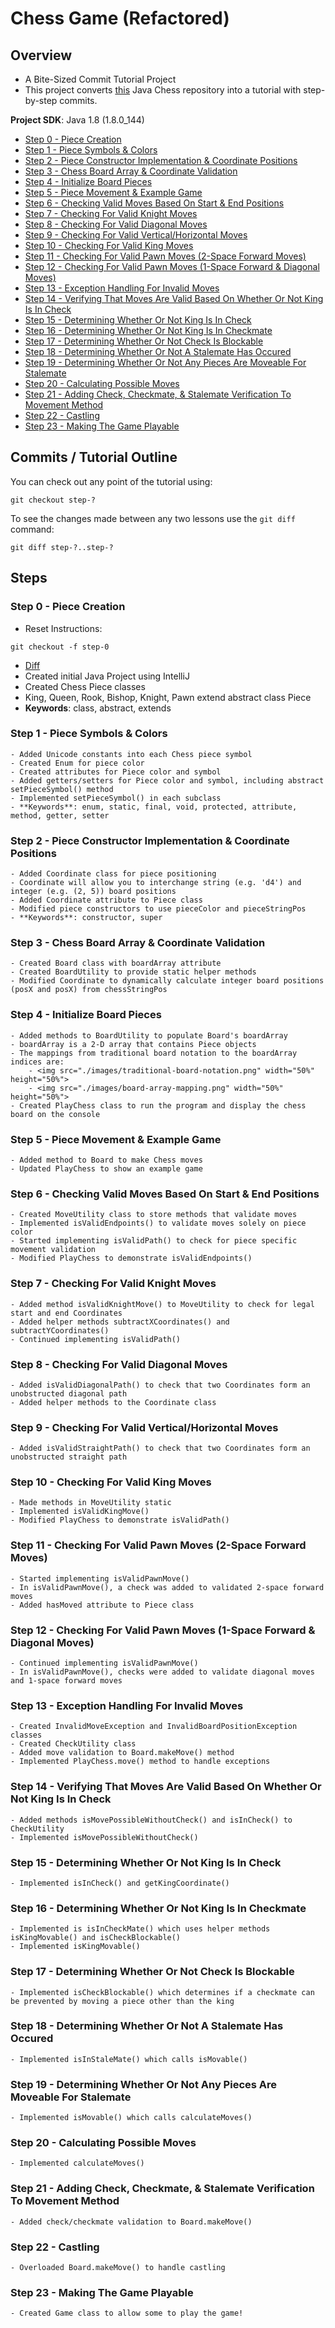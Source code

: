 # Chess Game (Refactored)

## Overview
- A Bite-Sized Commit Tutorial Project
- This project converts [this][original-chess-game-repo] Java Chess repository into a tutorial with step-by-step commits.

**Project SDK**: Java 1.8 (1.8.0_144)

- [Step 0 - Piece Creation](#step-0)
- [Step 1 - Piece Symbols & Colors](#step-1)
- [Step 2 - Piece Constructor Implementation & Coordinate Positions](#step-2)
- [Step 3 - Chess Board Array & Coordinate Validation](#step-3)
- [Step 4 - Initialize Board Pieces](#step-4)
- [Step 5 - Piece Movement & Example Game](#step-5)
- [Step 6 - Checking Valid Moves Based On Start & End Positions](#step-6)
- [Step 7 - Checking For Valid Knight Moves](#step-7)
- [Step 8 - Checking For Valid Diagonal Moves](#step-8)
- [Step 9 - Checking For Valid Vertical/Horizontal Moves](#step-9)
- [Step 10 - Checking For Valid King Moves](#step-10)
- [Step 11 - Checking For Valid Pawn Moves (2-Space Forward Moves)](#step-11)
- [Step 12 - Checking For Valid Pawn Moves (1-Space Forward & Diagonal Moves)](#step-12)
- [Step 13 - Exception Handling For Invalid Moves](#step-13)
- [Step 14 - Verifying That Moves Are Valid Based On Whether Or Not King Is In Check](#step-14)
- [Step 15 - Determining Whether Or Not King Is In Check](#step-15)
- [Step 16 - Determining Whether Or Not King Is In Checkmate](#step-16)
- [Step 17 - Determining Whether Or Not Check Is Blockable](#step-17)
- [Step 18 - Determining Whether Or Not A Stalemate Has Occured](#step-18)
- [Step 19 - Determining Whether Or Not Any Pieces Are Moveable For Stalemate](#step-19)
- [Step 20 - Calculating Possible Moves](#step-20)
- [Step 21 - Adding Check, Checkmate, & Stalemate Verification To Movement Method](#step-21)
- [Step 22 - Castling](#step-22)
- [Step 23 - Making The Game Playable](#step-23)

## Commits / Tutorial Outline

You can check out any point of the tutorial using:

```
git checkout step-?
```

To see the changes made between any two lessons use the `git diff` command:

```
git diff step-?..step-?

```

## Steps

### Step 0 - Piece Creation
- Reset Instructions:
```
git checkout -f step-0
```
- [Diff][diff-0]
- Created initial Java Project using IntelliJ
- Created Chess Piece classes
- King, Queen, Rook, Bishop, Knight, Pawn extend abstract class Piece
- **Keywords**: class, abstract, extends

### Step 1 - Piece Symbols & Colors
    - Added Unicode constants into each Chess piece symbol
    - Created Enum for piece color
    - Created attributes for Piece color and symbol
    - Added getters/setters for Piece color and symbol, including abstract setPieceSymbol() method
    - Implemented setPieceSymbol() in each subclass
    - **Keywords**: enum, static, final, void, protected, attribute, method, getter, setter

### Step 2 - Piece Constructor Implementation & Coordinate Positions
    - Added Coordinate class for piece positioning
    - Coordinate will allow you to interchange string (e.g. 'd4') and integer (e.g. (2, 5)) board positions
    - Added Coordinate attribute to Piece class
    - Modified piece constructors to use pieceColor and pieceStringPos
    - **Keywords**: constructor, super

### Step 3 - Chess Board Array & Coordinate Validation
    - Created Board class with boardArray attribute
    - Created BoardUtility to provide static helper methods
    - Modified Coordinate to dynamically calculate integer board positions (posX and posX) from chessStringPos

### Step 4 - Initialize Board Pieces
    - Added methods to BoardUtility to populate Board's boardArray
    - boardArray is a 2-D array that contains Piece objects
    - The mappings from traditional board notation to the boardArray indices are:
        - <img src="./images/traditional-board-notation.png" width="50%" height="50%">
        - <img src="./images/board-array-mapping.png" width="50%" height="50%">
    - Created PlayChess class to run the program and display the chess board on the console

### Step 5 - Piece Movement & Example Game
    - Added method to Board to make Chess moves
    - Updated PlayChess to show an example game

### Step 6 - Checking Valid Moves Based On Start & End Positions
    - Created MoveUtility class to store methods that validate moves
    - Implemented isValidEndpoints() to validate moves solely on piece color
    - Started implementing isValidPath() to check for piece specific movement validation
    - Modified PlayChess to demonstrate isValidEndpoints()

### Step 7 - Checking For Valid Knight Moves
    - Added method isValidKnightMove() to MoveUtility to check for legal start and end Coordinates
    - Added helper methods subtractXCoordinates() and subtractYCoordinates()
    - Continued implementing isValidPath()

### Step 8 - Checking For Valid Diagonal Moves
    - Added isValidDiagonalPath() to check that two Coordinates form an unobstructed diagonal path
    - Added helper methods to the Coordinate class

### Step 9 - Checking For Valid Vertical/Horizontal Moves
    - Added isValidStraightPath() to check that two Coordinates form an unobstructed straight path

### Step 10 - Checking For Valid King Moves
    - Made methods in MoveUtility static
    - Implemented isValidKingMove()
    - Modified PlayChess to demonstrate isValidPath()

### Step 11 - Checking For Valid Pawn Moves (2-Space Forward Moves)
    - Started implementing isValidPawnMove()
    - In isValidPawnMove(), a check was added to validated 2-space forward moves
    - Added hasMoved attribute to Piece class

### Step 12 - Checking For Valid Pawn Moves (1-Space Forward & Diagonal Moves)
    - Continued implementing isValidPawnMove()
    - In isValidPawnMove(), checks were added to validate diagonal moves and 1-space forward moves

### Step 13 - Exception Handling For Invalid Moves
    - Created InvalidMoveException and InvalidBoardPositionException classes
    - Created CheckUtility class
    - Added move validation to Board.makeMove() method
    - Implemented PlayChess.move() method to handle exceptions

### Step 14 - Verifying That Moves Are Valid Based On Whether Or Not King Is In Check
    - Added methods isMovePossibleWithoutCheck() and isInCheck() to CheckUtility
    - Implemented isMovePossibleWithoutCheck()

### Step 15 - Determining Whether Or Not King Is In Check
    - Implemented isInCheck() and getKingCoordinate()

### Step 16 - Determining Whether Or Not King Is In Checkmate
    - Implemented is isInCheckMate() which uses helper methods isKingMovable() and isCheckBlockable()
    - Implemented isKingMovable()

### Step 17 - Determining Whether Or Not Check Is Blockable
    - Implemented isCheckBlockable() which determines if a checkmate can be prevented by moving a piece other than the king

### Step 18 - Determining Whether Or Not A Stalemate Has Occured
    - Implemented isInStaleMate() which calls isMovable()

### Step 19 - Determining Whether Or Not Any Pieces Are Moveable For Stalemate
    - Implemented isMovable() which calls calculateMoves()

### Step 20 - Calculating Possible Moves
    - Implemented calculateMoves()

### Step 21 - Adding Check, Checkmate, & Stalemate Verification To Movement Method
    - Added check/checkmate validation to Board.makeMove()

### Step 22 - Castling
    - Overloaded Board.makeMove() to handle castling

### Step 23 - Making The Game Playable
    - Created Game class to allow some to play the game!

[original-chess-game-repo]: https://github.com/tpun27/Chess-Game
[diff-0]: https://github.com/tpun27/Refactored-Chess-Game/commit/0425b8d35fdd462fdea25d19fef104774ee72a28